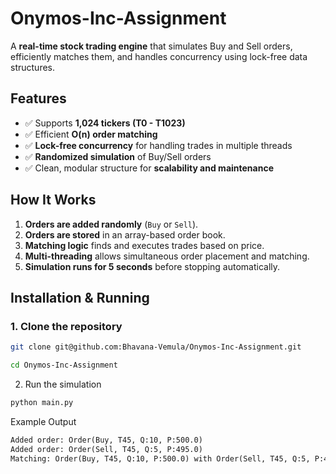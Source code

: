 # Onymos-Inc-Assignment

A **real-time stock trading engine** that simulates Buy and Sell orders, efficiently matches them, and handles concurrency using lock-free data structures.  

## **Features**  
- ✅ Supports **1,024 tickers (T0 - T1023)**  
- ✅ Efficient **O(n) order matching**  
- ✅ **Lock-free concurrency** for handling trades in multiple threads  
- ✅ **Randomized simulation** of Buy/Sell orders  
- ✅ Clean, modular structure for **scalability and maintenance**  


## **How It Works**  
1. **Orders are added randomly** (`Buy` or `Sell`).  
2. **Orders are stored** in an array-based order book.  
3. **Matching logic** finds and executes trades based on price.  
4. **Multi-threading** allows simultaneous order placement and matching.  
5. **Simulation runs for 5 seconds** before stopping automatically.  

## **Installation & Running**  
### **1. Clone the repository**  
```sh
git clone git@github.com:Bhavana-Vemula/Onymos-Inc-Assignment.git
```
```sh
cd Onymos-Inc-Assignment
```
2. Run the simulation
```py
python main.py
```
Example Output
```txt
Added order: Order(Buy, T45, Q:10, P:500.0)
Added order: Order(Sell, T45, Q:5, P:495.0)
Matching: Order(Buy, T45, Q:10, P:500.0) with Order(Sell, T45, Q:5, P:495.0) for Q:5
```

